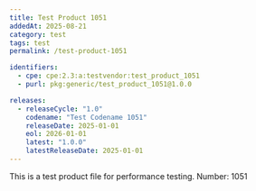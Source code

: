 ```yaml
---
title: Test Product 1051
addedAt: 2025-08-21
category: test
tags: test
permalink: /test-product-1051

identifiers:
  - cpe: cpe:2.3:a:testvendor:test_product_1051
  - purl: pkg:generic/test_product_1051@1.0.0

releases:
  - releaseCycle: "1.0"
    codename: "Test Codename 1051"
    releaseDate: 2025-01-01
    eol: 2026-01-01
    latest: "1.0.0"
    latestReleaseDate: 2025-01-01
---
```


This is a test product file for performance testing. Number: 1051
